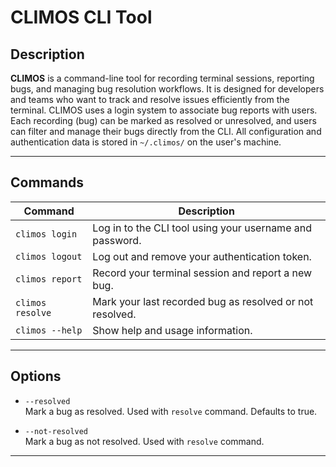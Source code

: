 # CLIMOS CLI Tool
## Description

**CLIMOS** is a command-line tool for recording terminal sessions, reporting bugs, and managing bug resolution workflows. It is designed for developers and teams who want to track and resolve issues efficiently from the terminal. CLIMOS uses a login system to associate bug reports with users. Each recording (bug) can be marked as resolved or unresolved, and users can filter and manage their bugs directly from the CLI. All configuration and authentication data is stored in `~/.climos/` on the user's machine.

---

## Commands

| Command                | Description                                                      |
|------------------------|------------------------------------------------------------------|
| `climos login`         | Log in to the CLI tool using your username and password.         |
| `climos logout`        | Log out and remove your authentication token.                    |
| `climos report`        | Record your terminal session and report a new bug.               |
| `climos resolve`       | Mark your last recorded bug as resolved or not resolved.         |
| `climos --help`        | Show help and usage information.                                 |

---

## Options

- `--resolved`  
  Mark a bug as resolved. Used with `resolve` command. Defaults to true.

- `--not-resolved`  
  Mark a bug as not resolved. Used with `resolve` command.

---
